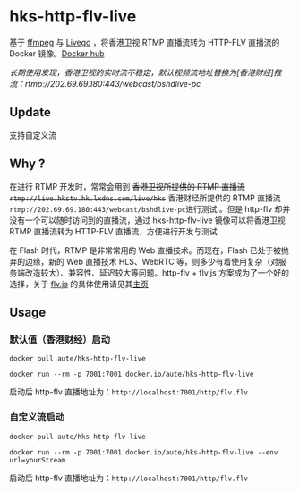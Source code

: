 # hks-http-flv-live

基于 [ffmpeg](https://github.com/FFmpeg/FFmpeg) 与 [Livego](https://github.com/gwuhaolin/livego) ，将香港卫视 RTMP 直播流转为 HTTP-FLV 直播流的 Docker 镜像。[Docker hub](https://hub.docker.com/r/aute/hks-http-flv-live/)

*长期使用发现，香港卫视的实时流不稳定，默认视频流地址替换为[香港财经]推流：rtmp://202.69.69.180:443/webcast/bshdlive-pc*

## Update
支持自定义流

## Why ?

在进行 RTMP 开发时，常常会用到 ~~香港卫视所提供的 RTMP 直播流 `rtmp://live.hkstv.hk.lxdns.com/live/hks`~~  香港财经所提供的 RTMP 直播流 `rtmp://202.69.69.180:443/webcast/bshdlive-pc`进行测试 。但是 http-flv 却并没有一个可以随时访问到的直播流，通过 hks-http-flv-live 镜像可以将香港卫视 RTMP 直播流转为 HTTP-FLV 直播流，方便进行开发与测试

在 Flash 时代，RTMP 是非常常用的 Web 直播技术。而现在，Flash 已处于被抛弃的边缘，新的 Web 直播技术 HLS、WebRTC 等，则多少有着使用复杂（对服务端改造较大）、兼容性、延迟较大等问题。http-flv + flv.js 方案成为了一个好的选择，关于 [flv.js](https://github.com/Bilibili/flv.js)  的具体使用请见其[主页](https://github.com/Bilibili/flv.js)

## Usage

### 默认值（香港财经）启动

`docker pull aute/hks-http-flv-live`

`docker run --rm -p 7001:7001 docker.io/aute/hks-http-flv-live`

启动后 http-flv 直播地址为：`http://localhost:7001/http/flv.flv`

### 自定义流启动

`docker pull aute/hks-http-flv-live`

`docker run --rm -p 7001:7001 docker.io/aute/hks-http-flv-live --env url=yourStream `

启动后 http-flv 直播地址为：`http://localhost:7001/http/flv.flv`

